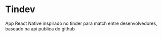 # Tindev
App React Native inspirado no tinder para match entre desenvolvedores, baseado na api publica do github
